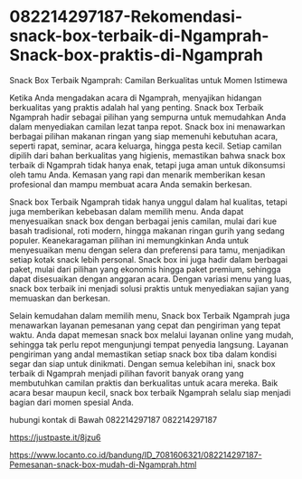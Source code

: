 # 082214297187-Rekomendasi-snack-box-terbaik-di-Ngamprah-Snack-box-praktis-di-Ngamprah
Snack Box Terbaik Ngamprah: Camilan Berkualitas untuk Momen Istimewa

Ketika Anda mengadakan acara di Ngamprah, menyajikan hidangan berkualitas yang praktis adalah hal yang penting. Snack box Terbaik Ngamprah hadir sebagai pilihan yang sempurna untuk memudahkan Anda dalam menyediakan camilan lezat tanpa repot. Snack box ini menawarkan berbagai pilihan makanan ringan yang siap memenuhi kebutuhan acara, seperti rapat, seminar, acara keluarga, hingga pesta kecil. Setiap camilan dipilih dari bahan berkualitas yang higienis, memastikan bahwa snack box terbaik di Ngamprah tidak hanya enak, tetapi juga aman untuk dikonsumsi oleh tamu Anda. Kemasan yang rapi dan menarik memberikan kesan profesional dan mampu membuat acara Anda semakin berkesan.

Snack box Terbaik Ngamprah tidak hanya unggul dalam hal kualitas, tetapi juga memberikan kebebasan dalam memilih menu. Anda dapat menyesuaikan snack box dengan berbagai jenis camilan, mulai dari kue basah tradisional, roti modern, hingga makanan ringan gurih yang sedang populer. Keanekaragaman pilihan ini memungkinkan Anda untuk menyesuaikan menu dengan selera dan preferensi para tamu, menjadikan setiap kotak snack lebih personal. Snack box ini juga hadir dalam berbagai paket, mulai dari pilihan yang ekonomis hingga paket premium, sehingga dapat disesuaikan dengan anggaran acara. Dengan variasi menu yang luas, snack box terbaik ini menjadi solusi praktis untuk menyediakan sajian yang memuaskan dan berkesan.

Selain kemudahan dalam memilih menu, Snack box Terbaik Ngamprah juga menawarkan layanan pemesanan yang cepat dan pengiriman yang tepat waktu. Anda dapat memesan snack box melalui layanan online yang mudah, sehingga tak perlu repot mengunjungi tempat penyedia langsung. Layanan pengiriman yang andal memastikan setiap snack box tiba dalam kondisi segar dan siap untuk dinikmati. Dengan semua kelebihan ini, snack box terbaik di Ngamprah menjadi pilihan favorit banyak orang yang membutuhkan camilan praktis dan berkualitas untuk acara mereka. Baik acara besar maupun kecil, snack box terbaik Ngamprah selalu siap menjadi bagian dari momen spesial Anda.

hubungi kontak di Bawah
 082214297187
 082214297187

https://justpaste.it/8jzu6

https://www.locanto.co.id/bandung/ID_7081606321/082214297187-Pemesanan-snack-box-mudah-di-Ngamprah.html
